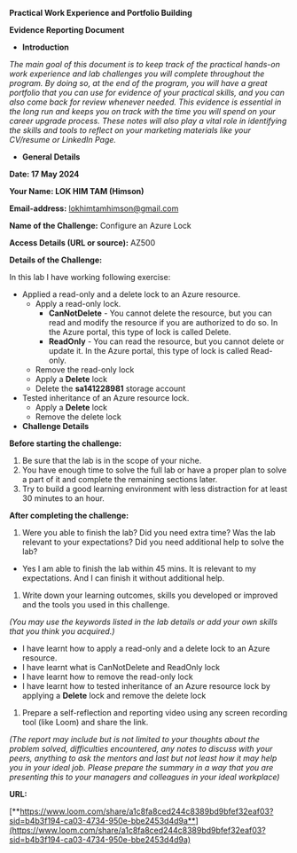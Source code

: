**Practical Work Experience and Portfolio Building**

**Evidence Reporting Document**

- **Introduction**

_The main goal of this document is to keep track of the practical hands-on work experience and lab challenges you will complete throughout the program. By doing so, at the end of the program, you will have a great portfolio that you can use for evidence of your practical skills, and you can also come back for review whenever needed. This evidence is essential in the long run and keeps you on track with the time you will spend on your career upgrade process. These notes will also play a vital role in identifying the skills and tools to reflect on your marketing materials like your CV/resume or LinkedIn Page._

- **General Details**

**Date: 17 May 2024**

**Your Name: LOK HIM TAM (Himson)**

**Email-address:** <lokhimtamhimson@gmail.com>

**Name of the Challenge:** Configure an Azure Lock

**Access Details (URL or source):** AZ500

**Details of the Challenge:**

In this lab I have working following exercise:

- Applied a read-only and a delete lock to an Azure resource.
  - Apply a read-only lock.
    - **CanNotDelete** - You cannot delete the resource, but you can read and modify the resource if you are authorized to do so. In the Azure portal, this type of lock is called Delete.
    - **ReadOnly** - You can read the resource, but you cannot delete or update it. In the Azure portal, this type of lock is called Read-only.
  - Remove the read-only lock
  - Apply a **Delete** lock
  - Delete the **sa141228981** storage account
- Tested inheritance of an Azure resource lock.
  - Apply a **Delete** lock
  - Remove the delete lock
- **Challenge Details**

**Before starting the challenge:**

1. Be sure that the lab is in the scope of your niche.
2. You have enough time to solve the full lab or have a proper plan to solve a part of it and complete the remaining sections later.
3. Try to build a good learning environment with less distraction for at least 30 minutes to an hour.

**After completing the challenge:**

1. Were you able to finish the lab? Did you need extra time? Was the lab relevant to your expectations? Did you need additional help to solve the lab?

- Yes I am able to finish the lab within 45 mins. It is relevant to my expectations. And I can finish it without additional help.

1. Write down your learning outcomes, skills you developed or improved and the tools you used in this challenge.

_(You may use the keywords listed in the lab details or add your own skills that you think you acquired.)_

- I have learnt how to apply a read-only and a delete lock to an Azure resource.
- I have learnt what is CanNotDelete and ReadOnly lock
- I have learnt how to remove the read-only lock
- I have learnt how to tested inheritance of an Azure resource lock by applying a **Delete** lock and remove the delete lock

1. Prepare a self-reflection and reporting video using any screen recording tool (like Loom) and share the link.

_(The report may include but is not limited to your thoughts about the problem solved, difficulties encountered, any notes to discuss with your peers, anything to ask the mentors and last but not least how it may help you in your ideal job. Please prepare the summary in a way that you are presenting this to your managers and colleagues in your ideal workplace)_

**URL:**

[**https://www.loom.com/share/a1c8fa8ced244c8389bd9bfef32eaf03?sid=b4b3f194-ca03-4734-950e-bbe2453d4d9a**](https://www.loom.com/share/a1c8fa8ced244c8389bd9bfef32eaf03?sid=b4b3f194-ca03-4734-950e-bbe2453d4d9a)